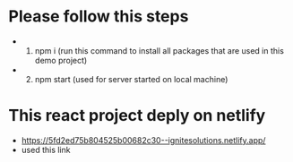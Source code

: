 # Please follow this steps
- 1) npm i (run this command to install all packages that are used in this demo project)
- 2) npm start (used for server started on local machine)


# This react project deply on netlify
- https://5fd2ed75b804525b00682c30--ignitesolutions.netlify.app/
- used this link